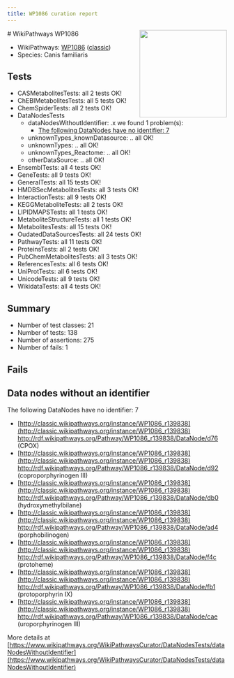 ```yaml
---
title: WP1086 curation report
---
```


<img style="float: right; width: 200px" src="https://upload.wikimedia.org/wikipedia/commons/thumb/8/83/Wplogo_with_text_500.png/640px-Wplogo_with_text_500.png" />
# WikiPathways WP1086

* WikiPathways: [WP1086](https://wikipathways.org/pathways/WP1086) ([classic](https://classic.wikipathways.org/instance/WP1086))
* Species: Canis familiaris
## Tests
* CASMetabolitesTests: all 2 tests OK!
* ChEBIMetabolitesTests: all 5 tests OK!
* ChemSpiderTests: all 2 tests OK!
* DataNodesTests
    * dataNodesWithoutIdentifier: .x we found 1 problem(s):
        * [The following DataNodes have no identifier: 7](#d2d32fa6)
    * unknownTypes_knownDatasource: .. all OK!
    * unknownTypes: .. all OK!
    * unknownTypes_Reactome: .. all OK!
    * otherDataSource: .. all OK!
* EnsemblTests: all 4 tests OK!
* GeneTests: all 9 tests OK!
* GeneralTests: all 15 tests OK!
* HMDBSecMetabolitesTests: all 3 tests OK!
* InteractionTests: all 9 tests OK!
* KEGGMetaboliteTests: all 2 tests OK!
* LIPIDMAPSTests: all 1 tests OK!
* MetaboliteStructureTests: all 1 tests OK!
* MetabolitesTests: all 15 tests OK!
* OudatedDataSourcesTests: all 24 tests OK!
* PathwayTests: all 11 tests OK!
* ProteinsTests: all 2 tests OK!
* PubChemMetabolitesTests: all 3 tests OK!
* ReferencesTests: all 6 tests OK!
* UniProtTests: all 6 tests OK!
* UnicodeTests: all 9 tests OK!
* WikidataTests: all 4 tests OK!


## Summary

* Number of test classes: 21
* Number of tests: 138
* Number of assertions: 275
* Number of fails: 1

## Fails

<a name="d2d32fa6" />

## Data nodes without an identifier

The following DataNodes have no identifier: 7

* [http://classic.wikipathways.org/instance/WP1086_r139838](http://classic.wikipathways.org/instance/WP1086_r139838) http://rdf.wikipathways.org/Pathway/WP1086_r139838/DataNode/d76 (CPOX)
* [http://classic.wikipathways.org/instance/WP1086_r139838](http://classic.wikipathways.org/instance/WP1086_r139838) http://rdf.wikipathways.org/Pathway/WP1086_r139838/DataNode/d92 (coproporphyrinogen III)
* [http://classic.wikipathways.org/instance/WP1086_r139838](http://classic.wikipathways.org/instance/WP1086_r139838) http://rdf.wikipathways.org/Pathway/WP1086_r139838/DataNode/db0 (hydroxymethylbilane)
* [http://classic.wikipathways.org/instance/WP1086_r139838](http://classic.wikipathways.org/instance/WP1086_r139838) http://rdf.wikipathways.org/Pathway/WP1086_r139838/DataNode/ad4 (porphobilinogen)
* [http://classic.wikipathways.org/instance/WP1086_r139838](http://classic.wikipathways.org/instance/WP1086_r139838) http://rdf.wikipathways.org/Pathway/WP1086_r139838/DataNode/f4c (protoheme)
* [http://classic.wikipathways.org/instance/WP1086_r139838](http://classic.wikipathways.org/instance/WP1086_r139838) http://rdf.wikipathways.org/Pathway/WP1086_r139838/DataNode/fb1 (protoporphyrin IX)
* [http://classic.wikipathways.org/instance/WP1086_r139838](http://classic.wikipathways.org/instance/WP1086_r139838) http://rdf.wikipathways.org/Pathway/WP1086_r139838/DataNode/cae (uroporphyrinogen III)


More details at [https://www.wikipathways.org/WikiPathwaysCurator/DataNodesTests/dataNodesWithoutIdentifier](https://www.wikipathways.org/WikiPathwaysCurator/DataNodesTests/dataNodesWithoutIdentifier)


